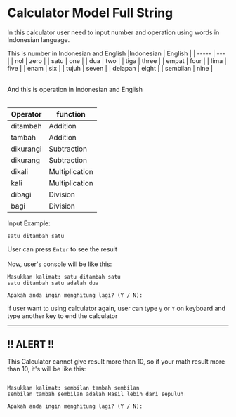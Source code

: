 # Calculator Model Full String

In this calculator user need to input number and operation using words in Indonesian Ianguage.  

This is number in Indonesian and English
|Indonesian | English |
| -----     | ---     |
| nol       | zero    | 
| satu      | one     |
| dua       | two     |
| tiga      | three   |
| empat     | four    |
| lima      | five    | 
| enam      | six     | 
| tujuh     | seven   | 
| delapan   | eight   | 
| sembilan  | nine    | 

<br> 
And this is operation in Indonesian and English <br> <br>

| Operator   | function       |
| -----      | ---            |
| ditambah   | Addition       |
| tambah     | Addition       |
| dikurangi  | Subtraction    |
| dikurang   | Subtraction    |
| dikali     | Multiplication |
| kali       | Multiplication |
| dibagi     | Division       |
| bagi       | Division       |  


Input Example:
```
satu ditambah satu
```
  User can press `Enter` to see the result  <br> <br>
  Now, user's console will be like this:
  ```
Masukkan kalimat: satu ditambah satu
satu ditambah satu adalah dua

Apakah anda ingin menghitung lagi? (Y / N):
```

if user want to using calculator again, user can type  `y` or `Y` on keyboard and type another key to end the calculator

---
## !! ALERT !!
This Calculator cannot give result more than 10, so if your math result more than 10, it's will be like this:
```

Masukkan kalimat: sembilan tambah sembilan
sembilan tambah sembilan adalah Hasil lebih dari sepuluh

Apakah anda ingin menghitung lagi? (Y / N):
```
